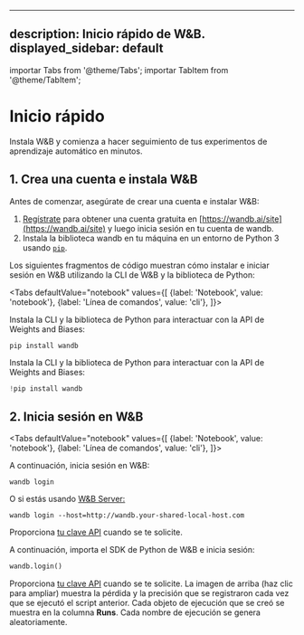 

---
description: Inicio rápido de W&B.
displayed_sidebar: default
---

importar Tabs from '@theme/Tabs';
importar TabItem from '@theme/TabItem';

# Inicio rápido

Instala W&B y comienza a hacer seguimiento de tus experimentos de aprendizaje automático en minutos.

## 1. Crea una cuenta e instala W&B
Antes de comenzar, asegúrate de crear una cuenta e instalar W&B:

1. [Regístrate](https://wandb.ai/site) para obtener una cuenta gratuita en [https://wandb.ai/site](https://wandb.ai/site) y luego inicia sesión en tu cuenta de wandb.
2. Instala la biblioteca wandb en tu máquina en un entorno de Python 3 usando [`pip`](https://pypi.org/project/wandb/).
<!-- 3. Inicia sesión en la biblioteca wandb en tu máquina. Aquí encontrarás tu clave API: [https://wandb.ai/authorize](https://wandb.ai/authorize). -->

Los siguientes fragmentos de código muestran cómo instalar e iniciar sesión en W&B utilizando la CLI de W&B y la biblioteca de Python:

<Tabs
  defaultValue="notebook"
  values={[
    {label: 'Notebook', value: 'notebook'},
    {label: 'Línea de comandos', value: 'cli'},
  ]}>
  <TabItem value="cli">

Instala la CLI y la biblioteca de Python para interactuar con la API de Weights and Biases:

```
pip install wandb
```

  </TabItem>
  <TabItem value="notebook">

Instala la CLI y la biblioteca de Python para interactuar con la API de Weights and Biases:

```python
!pip install wandb
```


  </TabItem>
</Tabs>

## 2. Inicia sesión en W&B


<Tabs
  defaultValue="notebook"
  values={[
    {label: 'Notebook', value: 'notebook'},
    {label: 'Línea de comandos', value: 'cli'},
  ]}>
  <TabItem value="cli">

A continuación, inicia sesión en W&B:

```
wandb login
```

O si estás usando [W&B Server:](./guides/hosting)

```
wandb login --host=http://wandb.your-shared-local-host.com
```

Proporciona [tu clave API](https://wandb.ai/authorize) cuando se te solicite.

  </TabItem>
  <TabItem value="notebook">

A continuación, importa el SDK de Python de W&B e inicia sesión:

```python
wandb.login()
```

Proporciona [tu clave API](https://wandb.ai/authorize) cuando se te solicite.
  </TabItem>
</Tabs>
La imagen de arriba (haz clic para ampliar) muestra la pérdida y la precisión que se registraron cada vez que se ejecutó el script anterior. Cada objeto de ejecución que se creó se muestra en la columna **Runs**. Cada nombre de ejecución se genera aleatoriamente.
